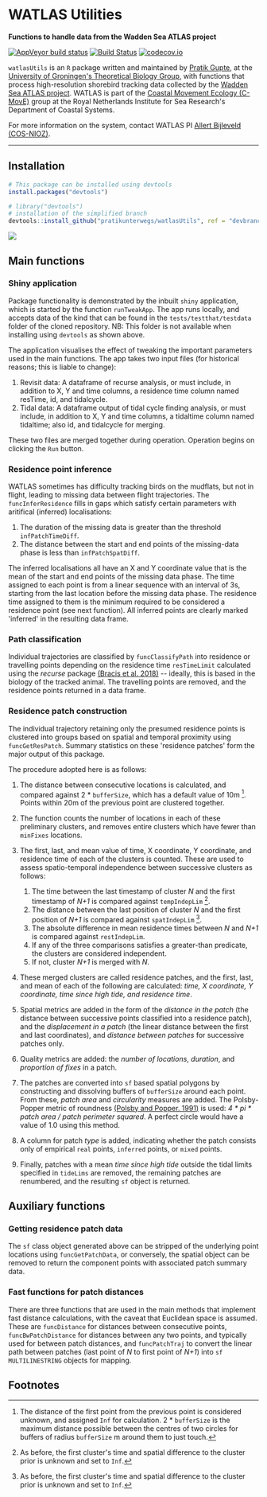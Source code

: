 # WATLAS Utilities

**Functions to handle data from the Wadden Sea ATLAS project**

<!-- badges: start -->
  [![AppVeyor build status](https://ci.appveyor.com/api/projects/status/github/pratikunterwegs/watlasUtils?branch=devbranch&svg=true)](https://ci.appveyor.com/project/pratikunterwegs/watlasUtils) [![Build Status](https://travis-ci.org/pratikunterwegs/watlasUtils.svg?branch=devbranch)](https://travis-ci.org/pratikunterwegs/watlasUtils) [![codecov.io](https://codecov.io/github/pratikunterwegs/watlasUtils/coverage.svg?branch=devbranch)](https://codecov.io/github/pratikunterwegs/watlasUtils/branch/devbranch)
<!-- badges: end -->

`watlasUtils` is an `R` package written and maintained by [Pratik Gupte](https://www.rug.nl/staff/p.r.gupte), at the [University of Groningen's Theoretical Biology Group](https://www.rug.nl/research/gelifes/tres/), with functions that process high-resolution shorebird tracking data collected by the [Wadden Sea ATLAS project](https://www.nioz.nl/en/about/cos/coastal-movement-ecology/shorebird-tracking/watlas-tracking-regional-movements). WATLAS is part of the [Coastal Movement Ecology (C-MovE)](https://www.nioz.nl/en/about/cos/coastal-movement-ecology) group at the Royal Netherlands Institute for Sea Research's Department of Coastal Systems.

For more information on the system, contact WATLAS PI [Allert Bijleveld (COS-NIOZ)](https://www.nioz.nl/en/about/organisation/staff/allert-bijleveld).

---

## Installation

```r
# This package can be installed using devtools
install.packages("devtools")

# library("devtools")
# installation of the simplified branch
devtools::install_github("pratikunterwegs/watlasUtils", ref = "devbranch")
```

![](https://github.com/pratikunterwegs/watlasUtils/raw/devbranch/screenshot_app.png)

## Main functions

### Shiny application

Package functionality is demonstrated by the inbuilt `shiny` application, which is started by the function `runTweakApp`. The app runs locally, and accepts data of the kind that can be found in the `tests/testthat/testdata` folder of the cloned repository. NB: This folder is not available when installing using `devtools` as shown above.

The application visualises the effect of tweaking the important parameters used in the main functions. The app takes two input files (for historical reasons; this is liable to change):

1. Revisit data: A dataframe of recurse analysis, or must include, in addition to X, Y and time columns, a residence time column named resTime, id, and tidalcycle.
2. Tidal data: A dataframe output of tidal cycle finding analysis, or must include, in addition to X, Y and time columns, a tidaltime column named tidaltime; also id, and tidalcycle for merging.

These two files are merged together during operation. Operation begins on clicking the `Run` button.

### Residence point inference

WATLAS sometimes has difficulty tracking birds on the mudflats, but not in flight, leading to missing data between flight trajectories. The `funcInferResidence` fills in gaps which satisfy certain parameters with aritifical (inferred) localisations:

1. The duration of the missing data is greater than the threshold `infPatchTimeDiff`.
2. The distance between the start and end points of the missing-data phase is less than `infPatchSpatDiff`.

The inferred localisations all have an X and Y coordinate value that is the mean of the start and end points of the missing data phase. The time assigned to each point is from a linear sequence with an interval of 3s, starting from the last location before the missing data phase. The residence time assigned to them is the minimum required to be considered a residence point (see next function). All inferred points are clearly marked 'inferred' in the resulting data frame.

### Path classification

Individual trajectories are classified by `funcClassifyPath` into residence or travelling points depending on the residence time `resTimeLimit` calculated using the _recurse_ package [(Bracis et al. 2018)](https://onlinelibrary.wiley.com/doi/abs/10.1111/ecog.03618) -- ideally, this is based in the biology of the tracked animal. The travelling points are removed, and the residence points returned in a data frame.

### Residence patch construction

The individual trajectory retaining only the presumed residence points is clustered into groups based on spatial and temporal proximity using `funcGetResPatch`. Summary statistics on these 'residence patches' form the major output of this package.

The procedure adopted here is as follows:

1. The distance between consecutive locations is calculated, and compared against 2 * `bufferSize`, which has a default value of 10m [^1]. Points within 20m of the previous point are clustered together.
2. The function counts the number of locations in each of these preliminary clusters, and removes entire clusters which have fewer than `minFixes` locations.

3. The first, last, and mean value of time, X coordinate, Y coordinate, and residence time of each of the clusters is counted. These are used to assess spatio-temporal independence between successive clusters as follows:
    1. The time between the last timestamp of cluster _N_ and the first timestamp of _N+1_ is compared against `tempIndepLim` [^2].
    2. The distance between the last position of cluster _N_ and the first position of _N+1_ is compared against `spatIndepLim` [^2].
    3. The absolute difference in mean residence times between _N_ and _N+1_ is compared against `restIndepLim`.
    4. If any of the three comparisons satisfies a greater-than predicate, the clusters are considered independent.
    5. If not, cluster _N+1_ is merged with _N_.

4. These merged clusters are called residence patches, and the first, last, and mean of each of the following are calculated: _time, X coordinate, Y coordinate, time since high tide, and residence time_.

5. Spatial metrics are added in the form of the _distance in the patch_ (the distance between successive points classified into a residence patch), and the _displacement in a patch_ (the linear distance between the first and last coordinates), and _distance between patches_ for successive patches only.

6. Quality metrics are added: the _number of locations_, _duration_, and _proportion of fixes_ in a patch.

7. The patches are converted into `sf` based spatial polygons by constructing and dissolving buffers of `bufferSize` around each point. From these, _patch area_ and _circularity_  measures are added. The Polsby-Popper metric of roundness [(Polsby and Popper. 1991)](https://pdfs.semanticscholar.org/0524/95555a23d961a674ccf1c82ceb475ac21821.pdf) is used: _4 * pi * patch area / patch perimeter squared_. A perfect circle would have a value of 1.0 using this method.

8. A column for patch _type_ is added, indicating whether the patch consists only of empirical `real` points, `inferred` points, or `mixed` points.

9. Finally, patches with a mean _time since high tide_ outside the tidal limits specified in `tideLims` are removed, the remaining patches are renumbered, and the resulting `sf` object is returned.

## Auxiliary functions

### Getting residence patch data

The `sf` class object generated above can be stripped of the underlying point locations using `funcGetPatchData`, or conversely, the spatial object can be removed to return the component points with associated patch summary data.

### Fast functions for patch distances

There are three functions that are used in the main methods that implement fast distance calculations, with the caveat that Euclidean space is assumed. These are `funcDistance` for distances between consecutive points, `funcBwPatchDistance` for distances between any two points, and typically used for between patch distances, and `funcPatchTraj` to convert the linear path between patches (last point of _N_ to first point of _N+1_) into `sf MULTILINESTRING` objects for mapping.


## Footnotes

[^1]: The distance of the first point from the previous point is considered unknown, and assigned `Inf` for calculation. 2 * `bufferSize` is the maximum distance possible between the centres of two circles for buffers of radius `bufferSize` m around them to just touch.

[^2]: As before, the first cluster's time and spatial difference to the cluster prior is unknown and set to `Inf`.
